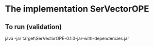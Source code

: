 # The implementation SerVectorOPE

## To run (validation)
java -jar target\SerVectorOPE-0.1.0-jar-with-dependencies.jar
